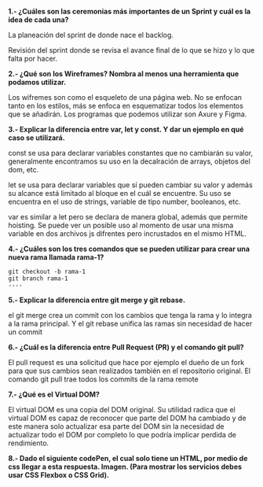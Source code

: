 **1.- ¿Cuáles son las ceremonias más importantes de un Sprint y cuál es la idea de cada una?**

La planeación del sprint de donde nace el backlog.

Revisión del sprint donde se revisa el avance final de lo que se hizo y lo que falta por hacer.

**2.- ¿Qué son los Wireframes? Nombra al menos una herramienta que podamos utilizar.**

Los wifremes son como el esqueleto de una página web. No se enfocan tanto en los estilos, más se enfoca en esquematizar todos los elementos que se añadirán. 
Los programas que podemos utilizar son Axure y Figma.

**3.- Explicar la diferencia entre var, let y const. Y dar un ejemplo en qué caso se utilizará.**

const se usa para declarar variables constantes que no cambiarán su valor, generalmente encontramos su uso en la decalración de arrays, objetos del dom, etc.

let se usa para declarar variables que sí pueden cambiar su valor y además su alcance está limitado al bloque en el cuál se encuentre.
Su uso se encuentra en el uso de strings, variable de tipo number, booleanos, etc.

var es similar a let pero se declara de manera global, además que permite hoisting. 
Se puede ver un posible uso al momento de usar una misma variable en dos archivos js difrentes pero incrustados en el mismo HTML.

**4.- ¿Cuáles son los tres comandos que se pueden utilizar para crear una nueva rama llamada rama-1?**
```
git checkout -b rama-1
git branch rama-1
----
```

**5.- Explicar la diferencia entre git merge y git rebase.**

el git merge crea un commit con los cambios que tenga la rama y lo integra a la rama principal. Y el git rebase unifica las ramas sin necesidad de hacer un commit

**6.- ¿Cuál es la diferencia entre Pull Request (PR) y el comando git pull?**

El pull request es una solicitud que hace por ejemplo el dueño de un fork para que sus cambios sean realizados también en el repositorio original.
El comando git pull trae todos los commits de la rama remote

**7.- ¿Qué es el Virtual DOM?**

El virtual DOM es una copia del DOM original. Su utilidad radica que el virtual DOM es capaz de reconocer que parte del DOM  ha cambiado y de este manera solo actualizar 
esa parte del DOM sin la necesidad de actualizar todo el DOM por completo lo que podría implicar perdida de rendimiento.

**8.- Dado el siguiente codePen, el cual solo tiene un HTML, por medio de css llegar a esta respuesta. Imagen. (Para mostrar los servicios debes usar CSS Flexbox o CSS Grid).**

